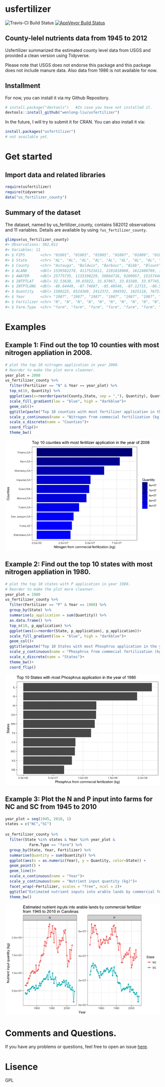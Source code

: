 usfertilizer
================

![Travis-CI Build Status](https://travis-ci.org/wenlong-liu/usfertilizer.svg?branch=master) [![AppVeyor Build Status](https://ci.appveyor.com/api/projects/status/github/wenlong-liu/usfertilizer?branch=master&svg=true)](https://ci.appveyor.com/project/wenlong-liu/usfertilizer)

County-lelel nutrients data from 1945 to 2012
---------------------------------------------

Usfertilizer summarized the estimated county level data from USGS and provided a clean version using Tidyverse.

Please note that USGS does not endorse this package and this package does not include manure data. Also data from 1986 is not available for now.

Installment
-----------

For now, you can install it via my Github Repository.

``` r
# install.package("devtools")   #In case you have not installed it.
devtools::install_github("wenlong-liu/usfertilizer")
```

In the future, I will try to submit it for CRAN. You can also install it via:

``` r
install.packages("usfertilizer")
# not available yet.
```

Get started
===========

Import data and related libraries
---------------------------------

``` r
require(usfertilizer)
require(tidyverse)
data("us_fertilizer_county")
```

Summary of the dataset
----------------------

The dataset, named by us\_fertilizer\_county, contains 582012 observations and 11 variables. Details are available by using `?us_fertilizer_county`.

``` r
glimpse(us_fertilizer_county)
#> Observations: 582,012
#> Variables: 11
#> $ FIPS       <chr> "01001", "01003", "01005", "01007", "01009", "01011...
#> $ State      <chr> "AL", "AL", "AL", "AL", "AL", "AL", "AL", "AL", "AL...
#> $ County     <chr> "Autauga", "Baldwin", "Barbour", "Bibb", "Blount", ...
#> $ ALAND      <dbl> 1539582278, 4117521611, 2291818968, 1612480789, 166...
#> $ AWATER     <dbl> 25775735, 1133190229, 50864716, 9289057, 15157440, ...
#> $ INTPTLAT   <dbl> 32.53638, 30.65922, 31.87067, 33.01589, 33.97745, 3...
#> $ INTPTLONG  <dbl> -86.64449, -87.74607, -85.40546, -87.12715, -86.567...
#> $ Quantity   <dbl> 1580225, 6524369, 2412372, 304592, 1825118, 767573,...
#> $ Year       <chr> "1987", "1987", "1987", "1987", "1987", "1987", "19...
#> $ Fertilizer <chr> "N", "N", "N", "N", "N", "N", "N", "N", "N", "N", "...
#> $ Farm.Type  <chr> "farm", "farm", "farm", "farm", "farm", "farm", "fa...
```

Examples
========

Example 1: Find out the top 10 counties with most nitrogen appliation in 2008.
------------------------------------------------------------------------------

``` r
# plot the top 10 nitrogen application in year 2008.
# Reorder to make the plot more cleanner.
year_plot = 2008
us_fertilizer_county %>%
  filter(Fertilizer == "N" & Year == year_plot) %>%
  top_n(10, Quantity) %>%
  ggplot(aes(x=reorder(paste(County,State, sep = ","), Quantity), Quantity, fill = Quantity))+
  scale_fill_gradient(low = "blue", high = "darkblue")+
  geom_col()+
  ggtitle(paste("Top 10 counties with most fertilizer application in the year of", year_plot)) + 
  scale_y_continuous(name = "Nitrogen from commecial fertilization (kg)")+
  scale_x_discrete(name = "Counties")+
  coord_flip()+
  theme_bw()
```

![](readme_files/figure-markdown_github/unnamed-chunk-5-1.png)

Example 2: Find out the top 10 states with most nitrogen appliation in 1980.
----------------------------------------------------------------------------

``` r
# plot the top 10 states with P application in year 1980.
# Reorder to make the plot more cleanner.
year_plot = 1980
us_fertilizer_county %>%
  filter(Fertilizer == "P" & Year == 1980) %>% 
  group_by(State) %>% 
  summarise(p_application = sum(Quantity)) %>% 
  as.data.frame() %>% 
  top_n(10, p_application) %>%
  ggplot(aes(x=reorder(State, p_application), p_application))+
  scale_fill_gradient(low = "blue", high = "darkblue")+
  geom_col()+
  ggtitle(paste("Top 10 States with most Phosphrus application in the year of", year_plot)) + 
  scale_y_continuous(name = "Phosphrus from commecial fertilization (kg)")+
  scale_x_discrete(name = "States")+
  theme_bw()+
  coord_flip()
```

![](readme_files/figure-markdown_github/unnamed-chunk-6-1.png)

Example 3: Plot the N and P input into farms for NC and SC from 1945 to 2010
----------------------------------------------------------------------------

``` r
year_plot = seq(1945, 2010, 1)
states = c("NC","SC")

us_fertilizer_county %>% 
  filter(State %in% states & Year %in% year_plot &
           Farm.Type == "farm") %>% 
  group_by(State, Year, Fertilizer) %>% 
  summarise(Quantity = sum(Quantity)) %>% 
  ggplot(aes(x = as.numeric(Year), y = Quantity, color=State)) +
  geom_point() +
  geom_line()+
  scale_x_continuous(name = "Year")+
  scale_y_continuous(name = "Nutrient input quantity (kg)")+
  facet_wrap(~Fertilizer, scales = "free", ncol = 2)+
  ggtitle("Estimated nutrient inputs into arable lands by commercial fertilizer\nfrom 1945 to 2010 in Carolinas")+
  theme_bw()
```

![](readme_files/figure-markdown_github/unnamed-chunk-7-1.png)

Comments and Questions.
=======================

If you have any problems or questions, feel free to open an issue [here](https://github.com/wenlong-liu/usfertilizer/issues).

Lisence
=======

GPL
